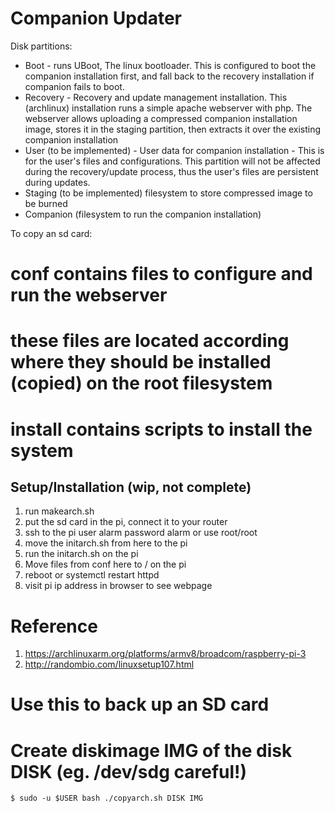 # Companion Updater

Disk partitions:

- Boot - runs UBoot, The linux bootloader. This is configured to boot the companion installation first, and fall back to the recovery installation if companion fails to boot.
- Recovery - Recovery and update management installation. This (archlinux) installation runs a simple apache webserver with php. The webserver allows uploading a compressed companion installation image, stores it in the staging partition, then extracts it over the existing companion installation
- User (to be implemented) - User data for companion installation - This is for the user's files and configurations. This partition will not be affected during the recovery/update process, thus the user's files are persistent during updates.
- Staging (to be implemented) filesystem to store compressed image to be burned
- Companion (filesystem to run the companion installation)

To copy an sd card:



# conf contains files to configure and run the webserver
# these files are located according where they should be installed (copied) on the root filesystem

# install contains scripts to install the system


## Setup/Installation (wip, not complete)
1. run makearch.sh
2. put the sd card in the pi, connect it to your router
3. ssh to the pi user alarm password alarm or use root/root
4. move the initarch.sh from here to the pi
4. run the initarch.sh on the pi
4. Move files from conf here to / on the pi
4. reboot or systemctl restart httpd
4. visit pi ip address in browser to see webpage



# Reference

1. https://archlinuxarm.org/platforms/armv8/broadcom/raspberry-pi-3
2. http://randombio.com/linuxsetup107.html


# Use this to back up an SD card

# Create diskimage IMG of the disk DISK (eg. /dev/sdg careful!)
```
$ sudo -u $USER bash ./copyarch.sh DISK IMG
```
